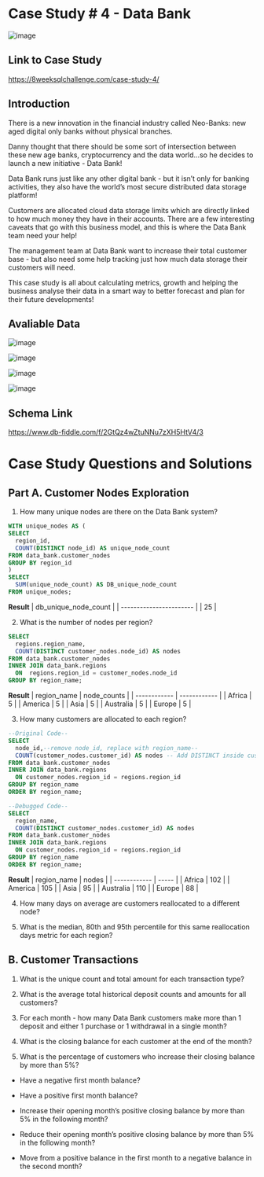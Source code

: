 # Case Study # 4 - Data Bank

![image](https://user-images.githubusercontent.com/74512335/178159334-16cebf50-d2ac-4772-8381-5e01ace85a2f.png)

## **Link to Case Study**
https://8weeksqlchallenge.com/case-study-4/

## Introduction 

There is a new innovation in the financial industry called Neo-Banks: new aged digital only banks without physical branches.

Danny thought that there should be some sort of intersection between these new age banks, cryptocurrency and the data world…so he decides to launch a new initiative - Data Bank!

Data Bank runs just like any other digital bank - but it isn’t only for banking activities, they also have the world’s most secure distributed data storage platform!

Customers are allocated cloud data storage limits which are directly linked to how much money they have in their accounts. There are a few interesting caveats that go with this business model, and this is where the Data Bank team need your help!

The management team at Data Bank want to increase their total customer base - but also need some help tracking just how much data storage their customers will need.

This case study is all about calculating metrics, growth and helping the business analyse their data in a smart way to better forecast and plan for their future developments!

## Avaliable Data

![image](https://user-images.githubusercontent.com/74512335/178159445-72b5261e-2c60-4694-8384-6a63a7f6be1a.png)

![image](https://user-images.githubusercontent.com/74512335/178159490-752c686c-cced-4cee-914f-55abdc06f888.png)

![image](https://user-images.githubusercontent.com/74512335/178159561-6b50b97e-5d3d-45a3-92b3-53b8c9fe6d74.png)

![image](https://user-images.githubusercontent.com/74512335/178159574-718f5c8a-8877-4f1d-a563-b814005b59c8.png)

## Schema Link
https://www.db-fiddle.com/f/2GtQz4wZtuNNu7zXH5HtV4/3

# Case Study Questions and Solutions 

## Part A. Customer Nodes Exploration

1. How many unique nodes are there on the Data Bank system?
```sql
WITH unique_nodes AS (
SELECT 
  region_id,
  COUNT(DISTINCT node_id) AS unique_node_count
FROM data_bank.customer_nodes
GROUP BY region_id
)
SELECT 
  SUM(unique_node_count) AS DB_unique_node_count
FROM unique_nodes;
```
**Result**
| db\_unique\_node\_count |
| ----------------------- |
| 25                      |

2. What is the number of nodes per region?
```sql
SELECT
  regions.region_name,
  COUNT(DISTINCT customer_nodes.node_id) AS nodes
FROM data_bank.customer_nodes
INNER JOIN data_bank.regions
  ON  regions.region_id = customer_nodes.node_id
GROUP BY region_name;
```
**Result**
| region\_name | node\_counts |
| ------------ | ------------ |
| Africa       | 5            |
| America      | 5            |
| Asia         | 5            |
| Australia    | 5            |
| Europe       | 5            |

3. How many customers are allocated to each region?
```sql
--Original Code--
SELECT
  node_id,--remove node_id, replace with region_name--
  COUNT(customer_nodes.customer_id) AS nodes -- Add DISTINCT inside customer_id COUNT()
FROM data_bank.customer_nodes
INNER JOIN data_bank.regions
  ON customer_nodes.region_id = regions.region_id
GROUP BY region_name
ORDER BY region_name;

--Debugged Code--
SELECT
  region_name,
  COUNT(DISTINCT customer_nodes.customer_id) AS nodes
FROM data_bank.customer_nodes
INNER JOIN data_bank.regions
  ON customer_nodes.region_id = regions.region_id
GROUP BY region_name
ORDER BY region_name;
```
**Result**
| region\_name | nodes |
| ------------ | ----- |
| Africa       | 102   |
| America      | 105   |
| Asia         | 95    |
| Australia    | 110   |
| Europe       | 88    |

4. How many days on average are customers reallocated to a different node?

5. What is the median, 80th and 95th percentile for this same reallocation days metric for each region?

## B. Customer Transactions

1. What is the unique count and total amount for each transaction type?

2. What is the average total historical deposit counts and amounts for all customers?

3. For each month - how many Data Bank customers make more than 1 deposit and either 1 purchase or 1 withdrawal in a single month?

4. What is the closing balance for each customer at the end of the month?

5. What is the percentage of customers who increase their closing balance by more than 5%?

- Have a negative first month balance?

- Have a positive first month balance?

- Increase their opening month’s positive closing balance by more than 5% in the following month?

- Reduce their opening month’s positive closing balance by more than 5% in the following month?

- Move from a positive balance in the first month to a negative balance in the second month?


